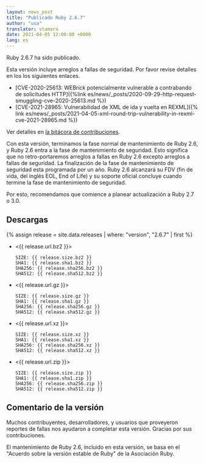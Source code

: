 ```yaml
---
layout: news_post
title: "Publicado Ruby 2.6.7"
author: "usa"
translator: vtamara
date: 2021-04-05 12:00:00 +0000
lang: es
---
```


Ruby 2.6.7 ha sido publicado.


Esta versión incluye arreglos a fallas de seguridad. Por favor revise
detalles en los los siguientes enlaces.

* [CVE-2020-25613: WEBrick potencialmente vulnerable a contrabando de solicitudes HTTP]({%link es/news/_posts/2020-09-29-http-request-smuggling-cve-2020-25613.md %})
* [CVE-2021-28965: Vulnerabilidad de XML de ida y vuelta en REXML]({% link es/news/_posts/2021-04-05-xml-round-trip-vulnerability-in-rexml-cve-2021-28965.md %})

Ver detalles en [la bitácora de contribuciones](https://github.com/ruby/ruby/compare/v2_6_6...v2_6_7).

Con esta versión, terminamos la fase normal de mantenimiento de Ruby 2.6,
y Ruby 2.6 entra a la fase de mantenimiento de seguridad.
Esto significa que no retro-portaremos arreglos a fallas en Ruby 2.6
excepto arreglos a fallas de seguridad.
La finalización de la fase de mantenimiento de seguridad esta programada
por un año.
Ruby 2.6 alcanzará su FDV (fin de vida, del inglés EOL, End of Life) y su
soporte oficial concluye cuando termine la fase de mantenimiento
de seguridad.

Por esto, recomendamos que comience a planear actualización a Ruby 2.7 o
3.0.

## Descargas

{% assign release = site.data.releases | where: "version", "2.6.7" | first %}

* <{{ release.url.bz2 }}>

      SIZE: {{ release.size.bz2 }}
      SHA1: {{ release.sha1.bz2 }}
      SHA256: {{ release.sha256.bz2 }}
      SHA512: {{ release.sha512.bz2 }}

* <{{ release.url.gz }}>

      SIZE: {{ release.size.gz }}
      SHA1: {{ release.sha1.gz }}
      SHA256: {{ release.sha256.gz }}
      SHA512: {{ release.sha512.gz }}

* <{{ release.url.xz }}>

      SIZE: {{ release.size.xz }}
      SHA1: {{ release.sha1.xz }}
      SHA256: {{ release.sha256.xz }}
      SHA512: {{ release.sha512.xz }}

* <{{ release.url.zip }}>

      SIZE: {{ release.size.zip }}
      SHA1: {{ release.sha1.zip }}
      SHA256: {{ release.sha256.zip }}
      SHA512: {{ release.sha512.zip }}

## Comentario de la versión

Muchos contribuyentes, desarrolladores, y usuarios que proveyeron reportes
de fallas nos ayudaron a completar esta versión.
Gracias por sus contribuciones.

El mantenimiento de Ruby 2.6, incluido en esta versión, se basa en el
"Acuerdo sobre la versión estable de Ruby" de la Asociación Ruby.
